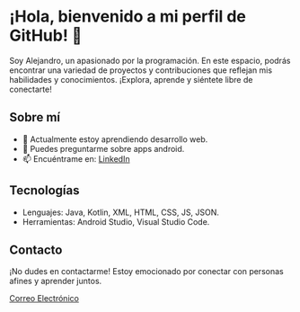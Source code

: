 # ¡Hola, bienvenido a mi perfil de GitHub! 👋

Soy Alejandro, un apasionado por la programación. En este espacio, podrás encontrar una variedad de proyectos y contribuciones que reflejan mis habilidades y conocimientos. ¡Explora, aprende y siéntete libre de conectarte!

## Sobre mí

- 🌱 Actualmente estoy aprendiendo desarrollo web.
- 💬 Puedes preguntarme sobre apps android.
- 📫 Encuéntrame en: [LinkedIn](https://www.linkedin.com/in/davidalejandroherrera/)

## Tecnologías

- Lenguajes: Java, Kotlin, XML, HTML, CSS, JS, JSON.
- Herramientas: Android Studio, Visual Studio Code.

## Contacto

¡No dudes en contactarme! Estoy emocionado por conectar con personas afines y aprender juntos.

[Correo Electrónico](mailto:alejandromarmilich@gmail.com)
